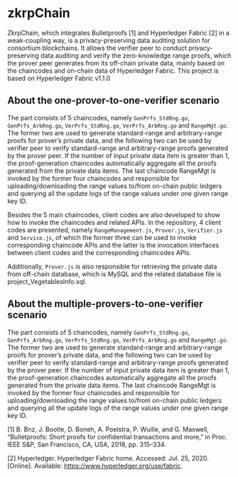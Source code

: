 # zkrpChain
ZkrpChain, which integrates Bulletproofs [1] and Hyperledger Fabric [2] in a weak-coupling way, is a privacy-preserving data auditing solution for consortium blockchains. It allows the verifier peer to conduct privacy-preserving data auditing and verify the zero-knowledge range proofs, which the prover peer generates from its off-chain private data, mainly based on the chaincodes and on-chain data of Hyperledger Fabric. This project is based on Hyperledger Fabric v1.1.0

About the one-prover-to-one-verifier scenario
----------
The part consists of 5 chaincodes, namely `GenPrfs_StdRng.go`, `GenPrfs_ArbRng.go`, `VerPrfs_StdRng.go`, `VerPrfs_ArbRng.go` and `RangeMgt.go`. The former two are used to generate standard-range and arbitrary-range proofs for prover’s private data, and the following two can be used by verifier peer to verify standard-range and arbitrary-range proofs generated by the prover peer. If the number of input private data item is greater than 1, the proof-generation chaincodes automatically aggregate all the proofs generated from the private data items. The last chaincode RangeMgt is invoked by the former four chaincodes and responsible for uploading/downloading the range values to/from on-chain public ledgers and querying all the update logs of the range values under one given range key ID.

Besides the 5 main chaincodes, client codes are also developed to show how to invoke the chaincodes and related APIs. In the repository, 4 client codes are presented, namely `RangeManagement.js`, `Prover.js`, `Verifier.js` and `Service.js`, of which the former three can be used to invoke corresponding chaincode APIs and the latter is the invocation interfaces between client codes and the corresponding chaincodes APIs. 

Additionally, `Prover.js` is also responsible for retrieving the private data from off-chain database, which is MySQL and the related database file is project_VegetablesInfo.sql.

About the multiple-provers-to-one-verifier scenario
----------
The part consists of 5 chaincodes, namely `GenPrfs_StdRng.go`, `GenPrfs_ArbRng.go`, `VerPrfs_StdRng.go`, `VerPrfs_ArbRng.go` and `RangeMgt.go`. The former two are used to generate standard-range and arbitrary-range proofs for prover’s private data, and the following two can be used by verifier peer to verify standard-range and arbitrary-range proofs generated by the prover peer. If the number of input private data item is greater than 1, the proof-generation chaincodes automatically aggregate all the proofs generated from the private data items. The last chaincode RangeMgt is invoked by the former four chaincodes and responsible for uploading/downloading the range values to/from on-chain public ledgers and querying all the update logs of the range values under one given range key ID.

[1] B. Bnz, J. Bootle, D. Boneh, A. Poelstra, P. Wuille, and G. Maxwell, “Bulletproofs: Short proofs for confidential transactions and more,” in Proc. IEEE S&P, San Francisco, CA, USA, 2018, pp. 315–334.

[2] Hyperledger. Hyperledger Fabric home. Accessed: Jul. 25, 2020. [Online]. Available: https://www.hyperledger.org/use/fabric.
